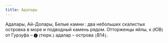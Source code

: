 ```yaml
---
title: Адалары
---
```


Адалары, Ай-Долары, Белые камни
: два небольших скалистых островка в море и подводный камень рядом. Отторженцы яйлы, к ⦅ЮВ⦆ от Гурзуфа – ❶ ⦅тюрк.⦆ адалар – острова ⦃В14⦄.
